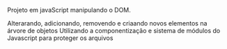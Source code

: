 Projeto em javaScript manipulando o DOM.

Alterarando, adicionando, removendo e criaando novos elementos na árvore de objetos
Utilizando a componentização e sistema de módulos do Javascript para proteger os arquivos